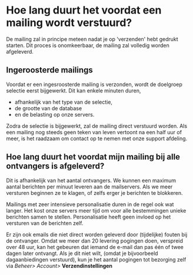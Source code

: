 # Hoe lang duurt het voordat een mailing wordt verstuurd?

De mailing zal in principe meteen nadat je op 'verzenden' hebt gedrukt
starten. Dit proces is onomkeerbaar, de mailing zal volledig worden
afgeleverd.

Ingeroosterde mailings
----------------------

Voordat er een ingesroosterde mailing is verzonden, wordt de doelgroep
selectie eerst bijgewerkt. Dit kan enkele minuten duren,

-   afhankelijk van het type van de selectie,
-   de grootte van de database
-   en de belasting op onze servers.

Zodra de selectie is bijgewerkt, zal de mailing direct verstuurd worden.
Als een mailing nog steeds geen teken van leven vertoont na een half uur
of meer, is het raadzaam om contact op te nemen met onze support
afdeling.

Hoe lang duurt het voordat mijn mailing bij alle ontvangers is afgeleverd?
--------------------------------------------------------------------------

Dit is afhankelijk van het aantal ontvangers. We kunnen een maximum
aantal berichten per minuut leveren aan de mailservers. Als we meer
versturen beginnen ze te klagen, of zelfs erger je berichten te
blokkeren.

Mailings met zeer intensieve personalisatie duren in de regel ook wat
langer. Het kost onze servers meer tijd om voor alle bestemmingen unieke
berichten samen te stellen. Personalisatie heeft geen invloed op het
versturen van de berichten zelf.

Er zijn ook emails die niet direct worden geleverd door (tijdelijke)
fouten bij de ontvanger. Omdat we meer dan 20 levering pogingen doen,
verspreid over 48 uur, kan het gebeuren dat iemand de e-mail dan pas één
of twee dagen later ontvangt. Als je dit niet wilt, (omdat je
bijvoorbeeld dagaanbiedingen verstuurd), kun je het aantal pogingen tot
bezorging zelf via *Beheer\> Account\>* **Verzendinstellingen**
